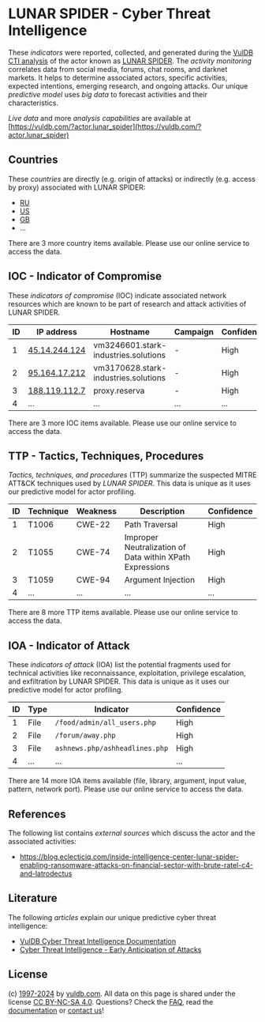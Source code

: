 # LUNAR SPIDER - Cyber Threat Intelligence

These _indicators_ were reported, collected, and generated during the [VulDB CTI analysis](https://vuldb.com/?kb.cti) of the actor known as [LUNAR SPIDER](https://vuldb.com/?actor.lunar_spider). The _activity monitoring_ correlates data from social media, forums, chat rooms, and darknet markets. It helps to determine associated actors, specific activities, expected intentions, emerging research, and ongoing attacks. Our unique _predictive model_ uses _big data_ to forecast activities and their characteristics.

_Live data_ and more _analysis capabilities_ are available at [https://vuldb.com/?actor.lunar_spider](https://vuldb.com/?actor.lunar_spider)

## Countries

These _countries_ are directly (e.g. origin of attacks) or indirectly (e.g. access by proxy) associated with LUNAR SPIDER:

* [RU](https://vuldb.com/?country.ru)
* [US](https://vuldb.com/?country.us)
* [GB](https://vuldb.com/?country.gb)
* ...

There are 3 more country items available. Please use our online service to access the data.

## IOC - Indicator of Compromise

These _indicators of compromise_ (IOC) indicate associated network resources which are known to be part of research and attack activities of LUNAR SPIDER.

ID | IP address | Hostname | Campaign | Confidence
-- | ---------- | -------- | -------- | ----------
1 | [45.14.244.124](https://vuldb.com/?ip.45.14.244.124) | vm3246601.stark-industries.solutions | - | High
2 | [95.164.17.212](https://vuldb.com/?ip.95.164.17.212) | vm3170628.stark-industries.solutions | - | High
3 | [188.119.112.7](https://vuldb.com/?ip.188.119.112.7) | proxy.reserva | - | High
4 | ... | ... | ... | ...

There are 3 more IOC items available. Please use our online service to access the data.

## TTP - Tactics, Techniques, Procedures

_Tactics, techniques, and procedures_ (TTP) summarize the suspected MITRE ATT&CK techniques used by _LUNAR SPIDER_. This data is unique as it uses our predictive model for actor profiling.

ID | Technique | Weakness | Description | Confidence
-- | --------- | -------- | ----------- | ----------
1 | T1006 | CWE-22 | Path Traversal | High
2 | T1055 | CWE-74 | Improper Neutralization of Data within XPath Expressions | High
3 | T1059 | CWE-94 | Argument Injection | High
4 | ... | ... | ... | ...

There are 8 more TTP items available. Please use our online service to access the data.

## IOA - Indicator of Attack

These _indicators of attack_ (IOA) list the potential fragments used for technical activities like reconnaissance, exploitation, privilege escalation, and exfiltration by LUNAR SPIDER. This data is unique as it uses our predictive model for actor profiling.

ID | Type | Indicator | Confidence
-- | ---- | --------- | ----------
1 | File | `/food/admin/all_users.php` | High
2 | File | `/forum/away.php` | High
3 | File | `ashnews.php/ashheadlines.php` | High
4 | ... | ... | ...

There are 14 more IOA items available (file, library, argument, input value, pattern, network port). Please use our online service to access the data.

## References

The following list contains _external sources_ which discuss the actor and the associated activities:

* https://blog.eclecticiq.com/inside-intelligence-center-lunar-spider-enabling-ransomware-attacks-on-financial-sector-with-brute-ratel-c4-and-latrodectus

## Literature

The following _articles_ explain our unique predictive cyber threat intelligence:

* [VulDB Cyber Threat Intelligence Documentation](https://vuldb.com/?kb.cti)
* [Cyber Threat Intelligence - Early Anticipation of Attacks](https://www.scip.ch/en/?labs.20201022)

## License

(c) [1997-2024](https://vuldb.com/?kb.changelog) by [vuldb.com](https://vuldb.com/?kb.about). All data on this page is shared under the license [CC BY-NC-SA 4.0](https://creativecommons.org/licenses/by-nc-sa/4.0/). Questions? Check the [FAQ](https://vuldb.com/?kb.faq), read the [documentation](https://vuldb.com/?kb) or [contact us](https://vuldb.com/?contact)!
